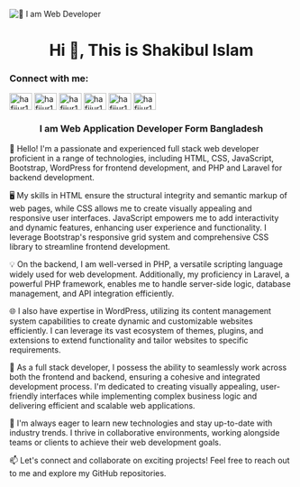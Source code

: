 ![👑 I am Web Developer](https://media.licdn.com/dms/image/D5616AQHaCdOJi0bfiA/profile-displaybackgroundimage-shrink_350_1400/0/1712224770303?e=1717632000&v=beta&t=5w3EP6ZvdbiNgHEc_adhVdw2M_ulMj7HHN1T0FURaaM)


<h1 align="center">Hi 👋, This is Shakibul Islam</h1>
<h3 align="left">Connect with me:</h3>
<p align="left">
<a href="https://www.facebook.com/shakibul5362" target="blank"><img align="center" src="https://raw.githubusercontent.com/rahuldkjain/github-profile-readme-generator/master/src/images/icons/Social/facebook.svg" alt="hafijur191" height="30" width="40" /></a>
<a href="https://twitter.com/hafijur191" target="blank"><img align="center" src="https://raw.githubusercontent.com/rahuldkjain/github-profile-readme-generator/master/src/images/icons/Social/twitter.svg" alt="hafijur191" height="30" width="40" /></a>
<a href="https://linkedin.com/in/hafijur191" target="blank"><img align="center" src="https://raw.githubusercontent.com/rahuldkjain/github-profile-readme-generator/master/src/images/icons/Social/linked-in-alt.svg" alt="hafijur191" height="30" width="40" /></a>
<a href="https://instagram.com/hafijur191" target="blank"><img align="center" src="https://raw.githubusercontent.com/rahuldkjain/github-profile-readme-generator/master/src/images/icons/Social/instagram.svg" alt="hafijur191" height="30" width="40" /></a>
<a href="https://codepen.io/hafijur191" target="blank"><img align="center" src="https://raw.githubusercontent.com/rahuldkjain/github-profile-readme-generator/master/src/images/icons/Social/codepen.svg" alt="hafijur191" height="30" width="40" /></a>
<a href="https://www.youtube.com/c/hafijur191" target="blank"><img align="center" src="https://raw.githubusercontent.com/rahuldkjain/github-profile-readme-generator/master/src/images/icons/Social/youtube.svg" alt="hafijur191" height="30" width="40" /></a>


</p>
<h3 align="center">I am Web Application Developer Form Bangladesh</h3>
👋 Hello! I'm a passionate and experienced full stack web developer proficient in a range of technologies, including HTML, CSS, JavaScript, Bootstrap, WordPress for frontend development, and PHP and Laravel for backend development.

🖥️ My skills in HTML ensure the structural integrity and semantic markup of web pages, while CSS allows me to create visually appealing and responsive user interfaces. JavaScript empowers me to add interactivity and dynamic features, enhancing user experience and functionality. I leverage Bootstrap's responsive grid system and comprehensive CSS library to streamline frontend development.

💡 On the backend, I am well-versed in PHP, a versatile scripting language widely used for web development. Additionally, my proficiency in Laravel, a powerful PHP framework, enables me to handle server-side logic, database management, and API integration efficiently.

🌐 I also have expertise in WordPress, utilizing its content management system capabilities to create dynamic and customizable websites efficiently. I can leverage its vast ecosystem of themes, plugins, and extensions to extend functionality and tailor websites to specific requirements.

🚀 As a full stack developer, I possess the ability to seamlessly work across both the frontend and backend, ensuring a cohesive and integrated development process. I'm dedicated to creating visually appealing, user-friendly interfaces while implementing complex business logic and delivering efficient and scalable web applications.

🔧 I'm always eager to learn new technologies and stay up-to-date with industry trends. I thrive in collaborative environments, working alongside teams or clients to achieve their web development goals.

📫 Let's connect and collaborate on exciting projects! Feel free to reach out to me and explore my GitHub repositories.

<br>
